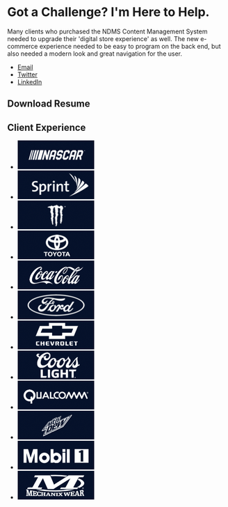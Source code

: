<div class="section solutions" id="about">

  <h1>Got a Challenge? I'm Here to Help.</h1>

  <p>Many clients who purchased the NDMS Content Management System needed to upgrade their 'digital store experience' as well. The new e-commerce experience needed to be easy to program on the back end, but also needed a modern look and great navigation for the user.</p>

  <ul>
    <li><a href="mailto://mtorez@gmail.com">Email</a></li>
    <li><a href="http://twitter.com/mtorez">Twitter</a></li>
    <li><a href="http://linkedin.com/in/michaeltsales">LinkedIn</a></li>
  </ul>

  <h2>Download Resume</h2>

</div>


<div class="section execution">
  <h2>Client Experience</h2>

  <ul>
    <li><img src="../../../dist/assets/images/nascar.png" /></li>
    <li><img src="../../../dist/assets/images/sprint.png" /></li>
    <li><img src="../../../dist/assets/images/monster.png" /></li>
    <li><img src="../../../dist/assets/images/toyota.png" /></li>
    <li><img src="../../../dist/assets/images/coca-cola.png" /></li>
    <li><img src="../../../dist/assets/images/ford.png" /></li>
    <li><img src="../../../dist/assets/images/chevrolet.png" /></li>
    <li><img src="../../../dist/assets/images/coors.png" /></li>
    <li><img src="../../../dist/assets/images/qualcomm.png" /></li>
    <li><img src="../../../dist/assets/images/mountain-dew.png" /></li>
    <li><img src="../../../dist/assets/images/mobil1.png" /></li>
    <li><img src="../../../dist/assets/images/mechanix.png" /></li>
  </ul>
</div>
